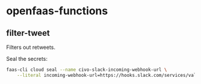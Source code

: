 openfaas-functions
=====

## filter-tweet

Filters out retweets.

Seal the secrets:

```sh
faas-cli cloud seal --name civo-slack-incoming-webhook-url \
    --literal incoming-webhook-url=https://hooks.slack.com/services/value-here
```
